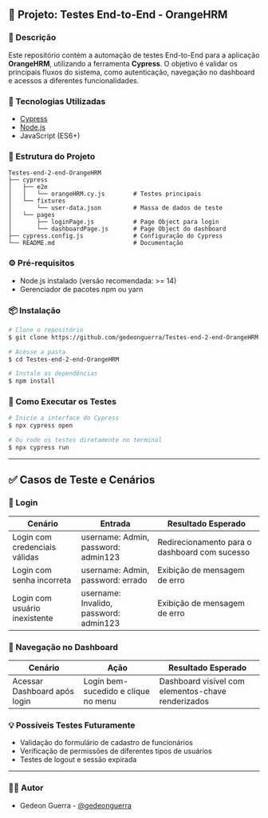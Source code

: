 ## 📘 Projeto: Testes End-to-End - OrangeHRM

### 📌 Descrição

Este repositório contém a automação de testes End-to-End para a aplicação **OrangeHRM**, utilizando a ferramenta **Cypress**. O objetivo é validar os principais fluxos do sistema, como autenticação, navegação no dashboard e acessos a diferentes funcionalidades.

### 🚀 Tecnologias Utilizadas

* [Cypress](https://www.cypress.io/)
* [Node.js](https://nodejs.org/)
* JavaScript (ES6+)

### 📁 Estrutura do Projeto

```
Testes-end-2-end-OrangeHRM
├── cypress
│   ├── e2e
│   │   └── orangeHRM.cy.js        # Testes principais
│   └── fixtures
│       └── user-data.json         # Massa de dados de teste
│   └── pages
│       ├── loginPage.js           # Page Object para login
│       └── dashboardPage.js       # Page Object do dashboard
├── cypress.config.js              # Configuração do Cypress
└── README.md                      # Documentação
```

### ⚙️ Pré-requisitos

* Node.js instalado (versão recomendada: >= 14)
* Gerenciador de pacotes npm ou yarn

### 📦 Instalação

```bash
# Clone o repositório
$ git clone https://github.com/gedeonguerra/Testes-end-2-end-OrangeHRM.git

# Acesse a pasta
$ cd Testes-end-2-end-OrangeHRM

# Instale as dependências
$ npm install
```

### 🧪 Como Executar os Testes

```bash
# Inicie a interface do Cypress
$ npx cypress open

# Ou rode os testes diretamente no terminal
$ npx cypress run
```

---

## ✅ Casos de Teste e Cenários

### 🔐 Login

| Cenário                       | Entrada                                | Resultado Esperado                            |
| ----------------------------- | -------------------------------------- | --------------------------------------------- |
| Login com credenciais válidas | username: Admin, password: admin123    | Redirecionamento para o dashboard com sucesso |
| Login com senha incorreta     | username: Admin, password: errado      | Exibição de mensagem de erro                  |
| Login com usuário inexistente | username: Invalido, password: admin123 | Exibição de mensagem de erro                  |

### 🧭 Navegação no Dashboard

| Cenário                      | Ação                                | Resultado Esperado                                 |
| ---------------------------- | ----------------------------------- | -------------------------------------------------- |
| Acessar Dashboard após login | Login bem-sucedido e clique no menu | Dashboard visível com elementos-chave renderizados |

### 💡 Possíveis Testes Futuramente

* Validação do formulário de cadastro de funcionários
* Verificação de permissões de diferentes tipos de usuários
* Testes de logout e sessão expirada

---

### 👨‍💻 Autor

* Gedeon Guerra - [@gedeonguerra](https://github.com/gedeonguerra)

